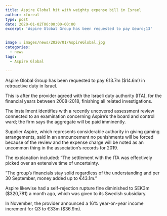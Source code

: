 ```yaml
---
title: Aspire Global hit with weighty expense bill in Israel
author: xforeal 
type: post
date: 2020-01-02T00:00:00+00:00
excerpt: 'Aspire Global Group has been requested to pay &euro;13'


image : images/news/2020/01/AspireGlobal.jpg
categories:
  - news
tags:
  - Aspire Global

---
```

Aspire Global Group has been requested to pay &euro;13.7m ($14.6m) in retroactive duty in Israel.

This is after the provider agreed with the Israeli duty authority (ITA), for the financial years between 2008-2018, finishing all related investigations.

The installment identifies with a recently uncovered assessment review connected to an examination concerning Aspire&rsquo;s the board and control ward; the firm says the aggregate will be paid imminently.

Supplier Aspire, which represents considerable authority in giving gaming arrangements, said in an announcement no punishments will be forced because of the review and the expense charge will be noted as an uncommon thing in the association&#8217;s records for 2019.

The explanation included: &#8220;The settlement with the ITA was effectively picked over an extensive time of uncertainty.

&#8220;The group&rsquo;s financials stay solid regardless of the understanding and per 30 September, money added up to &euro;43.1m.&#8221;

Aspire likewise had a self-rejection rupture fine diminished to SEK3m ($320,781) a month ago, which was given to its Swedish subsidiary.

In November, the provider announced a 16% year-on-year income increment for Q3 to &euro;33m ($36.9m).